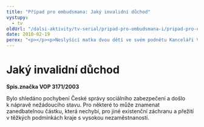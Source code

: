 ```yaml
---
title: "Případ pro ombudsmana: Jaký invalidní důchod"
vystupy:
  - tv
oldUrl: "/dalsi-aktivity/tv-serial/pripad-pro-ombudsmana-i/pripad-pro-ombudsmana-jaky-invalidni-duchod/"
date: 2010-02-19
perex: "<p></p><p>Neslyšící matka dvou dětí ve svém podnětu Kanceláři VOP namítala, že její invalidní důchod je ve srovnání s ostatními stejně postiženými nižší. </p>"
---
```


<!-- imported from the old website -->

<h1>Jaký invalidní důchod</h1><p><b>Spis.značka VOP 3171/2003</b></p><p>Bylo shledáno pochybení České správy sociálního zabezpečení a došlo k nápravě nežádoucího stavu. Pro některé to může znamenat zanedbatelnou částku, která nechybí, pro jiné existenční záchranu a přežití v těžkých podmínkách kraje s vysokou nezaměstnaností.</p>
